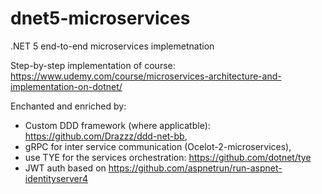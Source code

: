 # dnet5-microservices
.NET 5 end-to-end microservices implemetnation

Step-by-step implementation of course: https://www.udemy.com/course/microservices-architecture-and-implementation-on-dotnet/

Enchanted and enriched by:
* Custom DDD framework (where applicatble): https://github.com/Drazzz/ddd-net-bb,
* gRPC for inter service communication (Ocelot-2-microservices),
* use TYE for the services orchestration: https://github.com/dotnet/tye
* JWT auth based on https://github.com/aspnetrun/run-aspnet-identityserver4